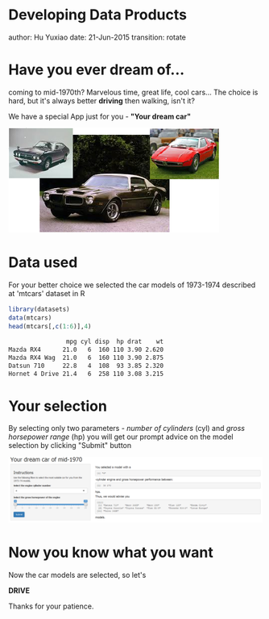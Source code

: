 Developing Data Products
========================================================
author: Hu Yuxiao
date: 21-Jun-2015
transition: rotate

Have you ever dream of...
========================================================

coming to mid-1970th? Marvelous time, great life, cool 
cars... The choice is hard, but it's always better
**driving** then walking, isn't it?

We have a special App just for you - **"Your dream car"**

![alt text](cars.png)


Data used
========================================================

For your better choice we selected the car models of
1973-1974 described at 'mtcars' dataset in R


```r
library(datasets)
data(mtcars)
head(mtcars[,c(1:6)],4)
```

```
                mpg cyl disp  hp drat    wt
Mazda RX4      21.0   6  160 110 3.90 2.620
Mazda RX4 Wag  21.0   6  160 110 3.90 2.875
Datsun 710     22.8   4  108  93 3.85 2.320
Hornet 4 Drive 21.4   6  258 110 3.08 3.215
```

Your selection
========================================================

By selecting only two parameters - *number of cylinders*
(cyl) and *gross horsepower range* (hp) you will get our
prompt advice on the model selection by clicking "Submit"
button

![alt text](app.png)

Now you know what you want
========================================================

Now the car models are selected, so let's

**DRIVE**

Thanks for your patience.
